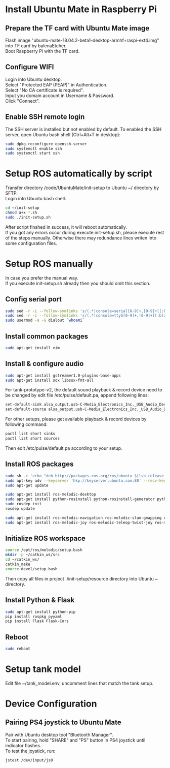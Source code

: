# Install Ubuntu Mate in Raspberry Pi

## Prepare the TF card with Ubuntu Mate image
Flash image "ubuntu-mate-18.04.2-beta1-desktop-armhf+raspi-ext4.img" into TF card by balenaEtcher.  
Boot Raspberry Pi with the TF card.

## Configure WIFI
  Login into Ubuntu desktop.  
  Select "Protected EAP (PEAP)" in Authentication.  
  Select "No CA certificate is required".  
  Input you domain account in Username & Password.  
  Click "Connect".  

## Enable SSH remote login
  The SSH server is installed but not enabled by default. To enabled the SSH server, open Ubuntu bash shell (Ctrl+Alt+T in desktop):
  ```bash
  sudo dpkg-reconfigure openssh-server
  sudo systemctl enable ssh
  sudo systemctl start ssh
  ```

# Setup ROS automatically by script
  Transfer directory /code/UbuntuMate/init-setup to Ubuntu ~/ directory by SFTP.  
  Login into Ubuntu bash shell.
  ```bash
  cd ~/init-setup
  chmod a+x *.sh
  sudo ./init-setup.sh
  ```
  After script finshed in success, it will reboot automatically.  
  If you got any errors occur during execute init-setup.sh, please execute rest of the steps manually. Otherwise there may redundance lines writen into some configuration files.

# Setup ROS manually
  In case you prefer the manual way.  
  If you execute init-setup.sh already then you should omit this section.

## Config serial port
  ```bash
  sudo sed -r -i --follow-symlinks 's/(.*)console=serial[0-9]+,[0-9]+[[:blank:]](.*)/\1\2/' /boot/cmdline.txt
  sudo sed -r -i --follow-symlinks 's/(.*)console=ttyS[0-9]+,[0-9]+[[:blank:]](.*)/\1\2/' /boot/cmdline.txt
  sudo usermod -a -G dialout `whoami`
  ```

## Install common packages
  ```bash
  sudo apt-get install vim
  ```

## Install & configure audio
  ```bash
  sudo apt-get install gstreamer1.0-plugins-base-apps
  sudo apt-get install sox libsox-fmt-all
  ```
  For tank-prototype-v2, the default sound playback & record device need to be changed by edit file /etc/pulse/default.pa, append following lines:
  ```bash
  set-default-sink alsa_output.usb-C-Media_Electronics_Inc._USB_Audio_Device-00.analog-stereo
  set-default-source alsa_output.usb-C-Media_Electronics_Inc._USB_Audio_Device-00.analog-stereo.monitor
  ```
  For other setups, please get available playback & record devices by following command:
  ```bash
  pactl list short sinks
  pactl list short sources
  ```
  Then edit /etc/pulse/default.pa according to your setup.

## Install ROS packages
  ```bash
  sudo sh -c 'echo "deb http://packages.ros.org/ros/ubuntu $(lsb_release -sc) main" > /etc/apt/sources.list.d/ros-latest.list'
  sudo apt-key adv --keyserver 'hkp://keyserver.ubuntu.com:80' --recv-key C1CF6E31E6BADE8868B172B4F42ED6FBAB17C654
  sudo apt-get update

  sudo apt-get install ros-melodic-desktop
  sudo apt-get install python-rosinstall python-rosinstall-generator python-wstool build-essential
  sudo rosdep init
  rosdep update

  sudo apt-get install ros-melodic-navigation ros-melodic-slam-gmapping ros-melodic-tf
  sudo apt-get install ros-melodic-joy ros-melodic-teleop-twist-joy ros-melodic-teleop-twist-keyboard joystick
  ```

## Initialize ROS workspace
  ```bash
  source /opt/ros/melodic/setup.bash
  mkdir -p ~/catkin_ws/src
  cd ~/catkin_ws/
  catkin_make
  source devel/setup.bash
  ```
  Then copy all files in project ./init-setup/resource directory into Ubuntu ~ directory.

## Install Python & Flask
  ```bash
  sudo apt-get install python-pip
  pip install rospkg pyyaml
  pip install Flask Flask-Cors
  ```

## Reboot
  ```bash
  sudo reboot
  ```

# Setup tank model
  Edit file ~/tank_model.env, uncomment lines that match the tank setup.

# Device Configuration

## Pairing PS4 joystick to Ubuntu Mate
  Pair with Ubuntu desktop tool "Bluetooth Manager".  
  To start pairing, hold "SHARE" and "PS" button in PS4 joystick until indicator flashes.  
  To test the joystick, run:
  ```bash
  jstest /dev/input/js0
  ```
